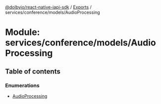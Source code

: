 [@dolbyio/react-native-iapi-sdk](../README.md) / [Exports](../modules.md) / services/conference/models/AudioProcessing

# Module: services/conference/models/AudioProcessing

## Table of contents

### Enumerations

- [AudioProcessing](../enums/services_conference_models_AudioProcessing.AudioProcessing.md)
